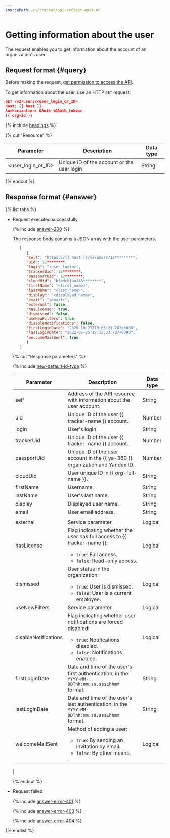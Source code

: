 ```yaml
---
sourcePath: en/tracker/api-ref/get-user.md
---
```

# Getting information about the user

The request enables you to get information about the account of an organization's user.

## Request format {#query}

Before making the request, [get permission to access the API](concepts/access.md).

To get information about the user, use an HTTP `GET` request:

```json
GET /v2/users/<user_login_or_ID>
Host: {{ host }}
Authorization: OAuth <OAuth_token>
{{ org-id }}
```

{% include [headings](../_includes/tracker/api/headings.md) %}

{% cut "Resource" %}

| Parameter | Description | Data type |
--- | --- | ---
| \<user_login_or_ID\> | Unique ID of the account or the user login | String |

{% endcut %}

## Response format {#answer}

{% list tabs %}

- Request executed successfully

   {% include [answer-200](../_includes/tracker/api/answer-200.md) %}

   The response body contains a JSON array with the user parameters.


   ```json
      [
         {
         "self": "https://{{ host }}/v2/users/12********",
         "uid": 12********,
         "login": "<user_login>",
         "trackerUid": 12********,
         "passportUid": 12********,
         "cloudUid": "bfbdrb1aa248********",
         "firstName": "<first_name>",
         "lastName": "<last_name>",
         "display": "<displayed_name>",
         "email": "<email>",
         "external": false,
         "hasLicense": true,
         "dismissed": false,
         "useNewFilters": true,
         "disableNotifications": false,
         "firstLoginDate": "2020-10-27T13:06:21.787+0000",
         "lastLoginDate": "2022-07-25T17:12:33.787+0000",
         "welcomeMailSent": true
         }
      ]
   ```


   {% cut "Response parameters" %}

   {% include [new-default-id-type](../_includes/tracker/api/new-default-id-type.md) %}

   | Parameter | Description | Data type |
   -------- | -------- | ----------
   | self | Address of the API resource with information about the user account. | String |
   | uid | Unique ID of the user {{ tracker-name }} account. | Number |
   | login | User's login. | String |
   | trackerUid | Unique ID of the user {{ tracker-name }} account. | Number |
   | passportUid | Unique ID of the user account in the {{ ya-360 }} organization and Yandex ID. | Number |
   | cloudUid | User unique ID in {{ org-full-name }}. | String |
   | firstName | Username. | String |
   | lastName | User's last name. | String |
   | display | Displayed user name. | String |
   | email | User email address. | String |
   |  |
   | external | Service parameter | Logical |
   | hasLicense | Flag indicating whether the user has full access to {{ tracker-name }}:<ul><li>`true`: Full access.</li><li>`false`: Read-only access.</li></ul> | Logical |
   | dismissed | User status in the organization:<ul><li>`true`: User is dismissed.</li><li>`false`: User is a current employee.</li></ul> | Logical |
   | useNewFilters | Service parameter | Logical |
   | disableNotifications | Flag indicating whether user notifications are forced disabled:<ul><li>`true`: Notifications disabled.</li><li>`false`: Notifications enabled.</li></ul> | Logical |
   | firstLoginDate | Date and time of the user's first authentication, in the `YYYY-MM-DDThh:mm:ss.sss±hhmm` format. | String |
   | lastLoginDate | Date and time of the user's last authentication, in the `YYYY-MM-DDThh:mm:ss.sss±hhmm` format. | String |
   | welcomeMailSent | Method of adding a user: <ul><li>`true`: By sending an invitation by email.</li><li>`false`: By other means.</li></ul>. | Logical |
   | 

   {% endcut %}

- Request failed

   {% include [answer-error-401](../_includes/tracker/api/answer-error-401.md) %}

   {% include [answer-error-403](../_includes/tracker/api/answer-error-403.md) %}

   {% include [answer-error-404](../_includes/tracker/api/answer-error-404.md) %}

{% endlist %}